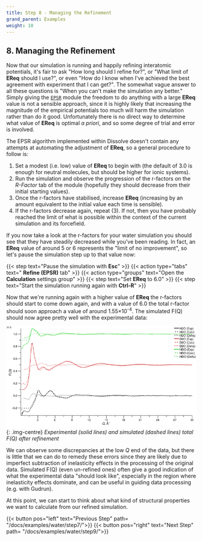 ```yaml
---
title: Step 8 - Managing the Refinement
grand_parent: Examples
weight: 10
---
```


## 8. Managing the Refinement

Now that our simulation is running and happily refining interatomic potentials, it's fair to ask "How long should I refine for?", or "What limit of **EReq** should I use?", or even "How do I know when I've achieved the best agreement with experiment that I can get?". The somewhat vague answer to all these questions is "When you can't make the simulation any better." Simply giving the [`EPSR`](../../userguide/modules/epsr) module the freedom to do anything with a large **EReq** value is not a sensible approach, since it is highly likely that increasing the magnitude of the empirical potentials too much will harm the simulation rather than do it good. Unfortunately there is no direct way to determine what value of **EReq** is optimal _a priori_, and so some degree of trial and error is involved.

The EPSR algorithm implemented within Dissolve doesn't contain any attempts at automating the adjustment of **EReq**, so a general procedure to follow is:

1. Set a modest (i.e. low) value of **EReq** to begin with (the default of 3.0 is enough for neutral molecules, but should be higher for ionic systems).
2. Run the simulation and observe the progression of the r-factors on the _R-Factor_ tab of the module (hopefully they should decrease from their initial starting values).
3. Once the r-factors have stabilised, increase **EReq** (increasing by an amount equivalent to the initial value each time is sensible).
4. If the r-factors decrease again, repeat (3). If not, then you have probably reached the limit of what is possible within the context of the current simulation and its forcefield.

If you now take a look at the r-factors for your water simulation you should see that they have steadily decreased while you've been reading. In fact, an **EReq** value of around 5 or 6 represents the "limit of no improvement", so let's pause the simulation step up to that value now:


{{< step text="Pause the simulation with **Esc**" >}}
{{< action type="tabs" text=" **Refine (EPSR)** tab" >}}
{{< action type="groups" text="Open the **Calculation** settings group" >}}
{{< step text="Set **EReq** to 6.0" >}}
{{< step text="Start the simulation running again with **Ctrl-R**" >}}

Now that we're running again with a higher value of **EReq** the r-factors should start to come down again, and with a value of 6.0 the total r-factor should soon approach a value of around 1.55&times;10<sup>-4</sup>. The simulated F(Q) should now agree pretty well with the experimental data:

![](refined-fq.png){: .img-centre}
*Experimental (solid lines) and simulated (dashed lines) total F(Q) after refinement*

We can observe some discrepancies at the low _Q_ end of the data, but there is little that we can do to remedy these errors since they are likely due to imperfect subtraction of inelasticity effects in the processing of the original data. Simulated F(Q) (even un-refined ones) often give a good indication of what the experimental data "should look like", especially in the region where inelasticity effects dominate, and can be useful in guiding data processing (e.g. with Gudrun).

At this point, we can start to think about what kind of structural properties we want to calculate from our refined simulation.

{{< button pos="left" text="Previous Step" path= "/docs/examples/water/step7/">}}
{{< button pos="right" text="Next Step" path= "/docs/examples/water/step9/">}}
